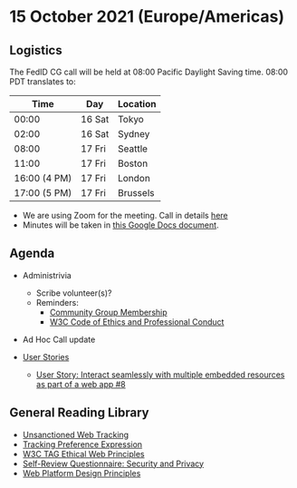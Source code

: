 # 15 October 2021 (Europe/Americas)

## Logistics

The FedID CG call will be held at 08:00 Pacific Daylight Saving time. 08:00 PDT translates to:

| Time         | Day    | Location      |
| ------------ | ------ | ------------- |
| 00:00        | 16 Sat | Tokyo         |
| 02:00        | 16 Sat | Sydney        |
| 08:00        | 17 Fri | Seattle       |
| 11:00        | 17 Fri | Boston        |
| 16:00 (4 PM) | 17 Fri | London        |
| 17:00 (5 PM) | 17 Fri | Brussels      |

* We are using Zoom for the meeting. Call in details [here](https://www.w3.org/events/meetings/fe00b52d-3edf-4ad0-8b0f-3aa711bcab0e/20211015T080000) 
* Minutes will be taken in [this Google Docs document](https://docs.google.com/document/d/1O7Rn8Aj4rsYWohdEP61lnGdgkai0xTZFQgm7XEA0RBM/edit#).


## Agenda

* Administrivia 
  * Scribe volunteer(s)?
  * Reminders: 
     * [Community Group Membership](https://www.w3.org/community/fed-id/)
     * [W3C Code of Ethics and Professional Conduct](https://www.w3.org/Consortium/cepc/)

* Ad Hoc Call update 

* [User Stories](https://github.com/fedidcg/use-case-library) 
  * [User Story: Interact seamlessly with multiple embedded resources as part of a web app \#8 ](https://github.com/fedidcg/use-case-library/issues/8)



## General Reading Library
* [Unsanctioned Web Tracking](https://www.w3.org/2001/tag/doc/unsanctioned-tracking/)
* [Tracking Preference Expression](https://www.w3.org/TR/tracking-dnt/)
* [W3C TAG Ethical Web Principles](https://www.w3.org/2001/tag/doc/ethical-web-principles/)
* [Self-Review Questionnaire: Security and Privacy](https://www.w3.org/TR/security-privacy-questionnaire/)
* [Web Platform Design Principles](https://w3ctag.github.io/design-principles/)